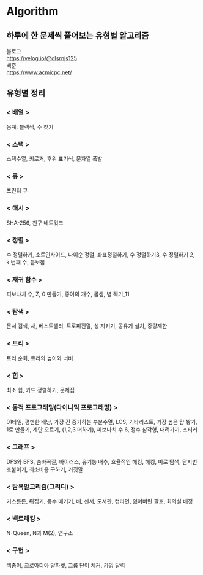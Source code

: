 # Algorithm

## 하루에 한 문제씩 풀어보는 유형별 알고리즘
블로그   
https://velog.io/@dlsrnjs125   
백준   
https://www.acmicpc.net/

## 유형별 정리
### < 배열 >
음계, 블랙잭, 수 찾기

### < 스택 >
스택수열, 키로거, 후위 표기식, 문자열 폭발

### < 큐 >
프린터 큐

### < 해시 >
SHA-256, 친구 네트워크

### < 정렬 >
수 정렬하기, 소트인사이드, 나이순 정렬, 좌표정렬하기, 수 정렬하기3, 수 정렬하기 2, k 번째 수, 듣보잡

### < 재귀 함수 >
피보나치 수, Z, 0 만들기, 종이의 개수, 곱셈, 별 찍기_11

### < 탐색 >
문서 검색, 새, 베스트셀러, 트로피진열, 성 지키기, 공유기 설치, 중량제한

### < 트리 >
트리 순회, 트리의 높이와 너비

### < 힙 >
최소 힙, 카드 정렬하기, 문제집

### < 동적 프로그래밍(다이나믹 프로그래밍) >
01타일, 평범한 배낭, 가장 긴 증가하는 부분수열, LCS, 기타리스트, 가장 높은 탑 쌓기, 1로 만들기, 계단 오르기, (1,2,3 더하기), 피보나치 수 6, 정수 삼각형, 내려가기, 
스티커


### < 그래프 >
DFS와 BFS, 숨바꼭질, 바이러스, 유기농 배추, 효율적인 해킹, 해킹, 미로 탐색, 단지번호붙이기, 최소비용 구하기, 거짓말

### < 탐욕알고리즘(그리디) >
거스름돈, 뒤집기, 등수 매기기, 배, 센서, 도서관, 컵라면, 잃어버린 괄호, 회의실 배정

### < 백트래킹 >
N-Queen, N과 M(2), 연구소

### < 구현 >
색종이, 크로아티아 알파벳, 그룹 단어 체커, 카잉 달력